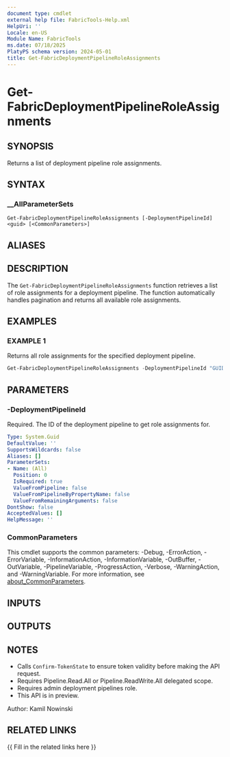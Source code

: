 ```yaml
---
document type: cmdlet
external help file: FabricTools-Help.xml
HelpUri: ''
Locale: en-US
Module Name: FabricTools
ms.date: 07/18/2025
PlatyPS schema version: 2024-05-01
title: Get-FabricDeploymentPipelineRoleAssignments
---
```


# Get-FabricDeploymentPipelineRoleAssignments

## SYNOPSIS

Returns a list of deployment pipeline role assignments.

## SYNTAX

### __AllParameterSets

```
Get-FabricDeploymentPipelineRoleAssignments [-DeploymentPipelineId] <guid> [<CommonParameters>]
```

## ALIASES

## DESCRIPTION

The `Get-FabricDeploymentPipelineRoleAssignments` function retrieves a list of role assignments for a deployment pipeline.
The function automatically handles pagination and returns all available role assignments.

## EXAMPLES

### EXAMPLE 1

Returns all role assignments for the specified deployment pipeline.

```powershell
Get-FabricDeploymentPipelineRoleAssignments -DeploymentPipelineId "GUID-GUID-GUID-GUID"
```

## PARAMETERS

### -DeploymentPipelineId

Required.
The ID of the deployment pipeline to get role assignments for.

```yaml
Type: System.Guid
DefaultValue: ''
SupportsWildcards: false
Aliases: []
ParameterSets:
- Name: (All)
  Position: 0
  IsRequired: true
  ValueFromPipeline: false
  ValueFromPipelineByPropertyName: false
  ValueFromRemainingArguments: false
DontShow: false
AcceptedValues: []
HelpMessage: ''
```

### CommonParameters

This cmdlet supports the common parameters: -Debug, -ErrorAction, -ErrorVariable,
-InformationAction, -InformationVariable, -OutBuffer, -OutVariable, -PipelineVariable,
-ProgressAction, -Verbose, -WarningAction, and -WarningVariable. For more information, see
[about_CommonParameters](https://go.microsoft.com/fwlink/?LinkID=113216).

## INPUTS

## OUTPUTS

## NOTES

- Calls `Confirm-TokenState` to ensure token validity before making the API request.
- Requires Pipeline.Read.All or Pipeline.ReadWrite.All delegated scope.
- Requires admin deployment pipelines role.
- This API is in preview.

Author: Kamil Nowinski

## RELATED LINKS

{{ Fill in the related links here }}

